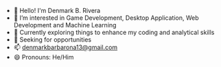 - 👋 Hello! I'm Denmark B. Rivera
- 👀 I’m interested in Game Development, Desktop Application, Web Development and Machine Learning
- 🌱 Currently exploring things to enhance my coding and analytical skills
- 💞️ Seeking for opportunities
- 📫 denmarkbarbarona13@gmail.com
- 😄 Pronouns: He/Him

<!---
Makisenzu/Makisenzu is a ✨ special ✨ repository because its `README.md` (this file) appears on your GitHub profile.
You can click the Preview link to take a look at your changes.
--->
